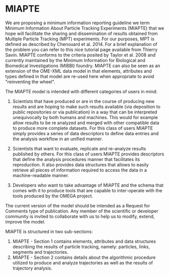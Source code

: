 # MIAPTE
We are proposing a minimum information reporting guideline we term Minimum Information About Particle Tracking Experiments (MIAPTE) that we hope will facilitate the sharing and dissemination of results obtained from Multiple Particle Tracking (MPT) experiments. For our purposes, MPT is defined as described by Chenouard et al. 2014.  For a brief explanation of the problem you can refer to this nice tutorial page available from Thierry Savin.  MIAPTE conforms to the criteria posited by Taylor et al. 2008 and currently maintained by the Minimum Information for Biological and Biomedical Investigations (MIBBI) foundry. MIAPTE can also be seen as an extension of the OME-XML data model in that elements, attributes and types defined in that model are re-used here when appropriate to avoid "reinventing the wheel".

The MIAPTE model is intended with different categories of users in mind:

1) Scientists that have produced or are in the course of producing new results and are hoping to make such results available (via deposition to public repositories or via publication) in a way that can be interpreted unequivocally by both humans and machines. This would for example allow results to be re analyzed and merged with other compatible data to produce more complete datasets. For this class of users MIAPTE simply provides a series of data descriptors to define data entries and the analysis workflow in an unified manner.
    
2) Scientists that want to evaluate, replicate and re-analyze results published by others. For this class of users MIAPTE provides descriptors that define the analysis procedures manner that facilitates its reproduction. It also provides data structures that allows to easily retrieve all pieces of information required to access the data in a machine-readable manner.
    
3) Developers who want to take advantage of MIAPTE and the schema that comes with it to produce tools that are capable to inter-operate with the tools produced by the OMEGA project.

The current version of the model should be intended as a Request for Comments type of publication. Any member of the scientific or developer community is invited to collaborate with us to help us to modify, extend, improve the model.

MIAPTE is structured in two sub-sections:

1) MIAPTE - Section 1 contains elements, attributes and data structures describing the results of particle tracking, namely: particles, links, segments and trajectories.
2) MIAPTE - Section 2 contains details about the algorithmic procedure utilized to produce and analyze trajectories as well as the results of trajectory analysis.
